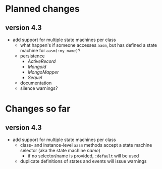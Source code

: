 # Planned changes

## version 4.3

 * add support for multiple state machines per class
   * what happen's if someone accesses `aasm`, but has defined a
     state machine for `aasm(:my_name)`?
   * persistence
     * _ActiveRecord_
     * _Mongoid_
     * _MongoMapper_
     * _Sequel_
   * documentation
   * silence warnings?

# Changes so far

## version 4.3

 * add support for multiple state machines per class
   * class- and instance-level `aasm` methods accept a state machine selector
     (aka the state machine _name_)
     * if no selector/name is provided, `:default` will be used
   * duplicate definitions of states and events will issue warnings
